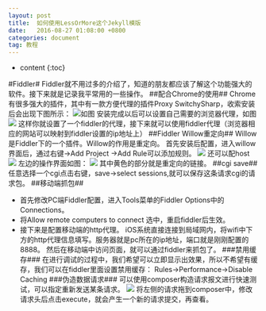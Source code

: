 ```yaml
---
layout: post
title:  如何使用LessOrMore这个Jekyll模版
date:   2016-08-27 01:08:00 +0800
categories: document
tag: 教程
---
```


* content
{:toc}



#Fiddler#
Fiddler就不用过多的介绍了，知道的朋友都应该了解这个功能强大的软件。接下来就是记录我平常用的一些操作。
##配合Chrome的使用##
Chrome有很多强大的插件，其中有一款方便代理的插件Proxy SwitchySharp，收索安装后会出现下图所示：
![如图](http://i.imgur.com/yuk4h9n.png)
安装完成以后可以设置自己需要的浏览器代理，如图
![](http://i.imgur.com/A8lowIw.png)
这样你就设置了一个fiddler的代理，接下来就可以使用fiddler代理（浏览器相应的网站可以映射到fiddler设置的ip地址上）
##Fiddler Willow重定向##
Willow是Fiddler下的一个插件。Willow的作用是重定向。
首先安装后配置，进入willow界面后，通过右键->Add Project ->Add Rule可以添加规则。
![](http://i.imgur.com/ylQCSkA.png)
还可以配host
![](http://i.imgur.com/F0LnOnC.png)
左边的操作界面如图：
![](http://i.imgur.com/jEmuDtW.png)
其中黄色的部分就是重定向的链接。
##cgi save##
任意选择一个cgi点击右键，save->select sessions,就可以保存这条请求cgi的请求包。
##移动端抓包##

- 首先修改PC端Fiddler配置，进入Tools菜单的Fiddler Options中的Connections。 
- 将Allow remote computers to connect 选中，重启fiddler后生效。
- 接下来是配置移动端的http代理。
iOS系统直接连接到局域网内，将wifi中下方的http代理信息填写。服务器就是pc所在的ip地址，端口就是刚刚配置的8888。
然后在移动端中访问页面，就可以通过fiddler来抓包了。
###禁用缓存###
在进行调试的过程中，我们希望可以立即显示出效果，所以不希望有缓存，我们可以在fiddler里面设置禁用缓存： 
Rules->Performance->Disable Caching
###伪造数据请求###
可以使用composer构造请求报文进行快速测试，可以指定重新发送某条请求。
![](http://img.blog.csdn.net/20151213191145736)
将左侧的请求拖到composer中，修改请求头后点击execute，就会产生一个新的请求提交，再查看。
